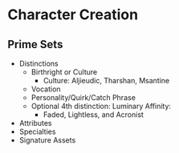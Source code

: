 # Character Creation

## Prime Sets
- Distinctions
	- Birthright or Culture
		- Culture: Aljieudic, Tharshan, Msantine
	- Vocation
	- Personality/Quirk/Catch Phrase
	- Optional 4th distinction: Luminary Affinity:
	  - Faded, Lightless, and Acronist
- Attributes
- Specialties
- Signature Assets